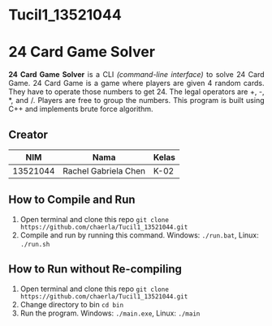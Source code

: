 # Tucil1_13521044
# 24 Card Game Solver
<p align = "justify"> <b>24 Card Game Solver</b> is a CLI <i>(command-line interface)</i> to solve 24 Card Game. 24 Card Game is a game where players are given 4 random cards. They have to operate those numbers to get 24. The legal operators are +, -, *, and /. Players are free to group the numbers. This program is built using C++ and implements brute force algorithm. </p>

## Creator
| NIM      | Nama                    | Kelas                                                                                                                                                                                                               |
|----------|-------------------------|--------------------------------------------------------------------------------------------------------------------------------------------------------------------------------------------------------------------------------|
| 13521044 | Rachel Gabriela Chen    | K-02                                                              |


## How to Compile and Run
1. Open terminal and clone this repo ``git clone https://github.com/chaerla/Tucil1_13521044.git``
2. Compile and run by running this command. Windows: ``./run.bat``, Linux: ``./run.sh``

## How to Run without Re-compiling
1. Open terminal and clone this repo ``git clone https://github.com/chaerla/Tucil1_13521044.git``
2. Change directory to bin ``cd bin``
2. Run the program. Windows: ``./main.exe``, Linux: ``./main``


